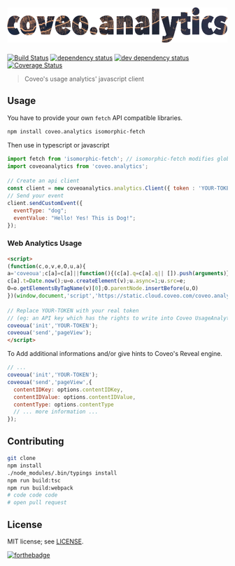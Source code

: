 # ![coveo.analytics](header.png)

[![Build Status](https://travis-ci.org/coveo/coveo.analytics.js.svg?branch=master)](https://travis-ci.org/coveo/coveo.analytics.js)
[![dependency status](https://david-dm.org/coveo/coveo.analytics.js.svg)](https://david-dm.org/coveo/coveo.analytics.js)
[![dev dependency status](https://david-dm.org/coveo/coveo.analytics.js/dev-status.svg)](https://david-dm.org/coveo/coveo.analytics.js#info=devDependencies)
[![Coverage Status](https://coveralls.io/repos/github/coveo/coveo.analytics.js/badge.svg?branch=master)](https://coveralls.io/github/coveo/coveo.analytics.js?branch=master)

> Coveo's usage analytics' javascript client

## Usage

You have to provide your own `fetch` API compatible libraries.

```bash
npm install coveo.analytics isomorphic-fetch
```

Then use in typescript or javascript

```js
import fetch from 'isomorphic-fetch'; // isomorphic-fetch modifies global environment
import coveoanalytics from 'coveo.analytics';

// Create an api client
const client = new coveoanalytics.analytics.Client({ token : 'YOUR-TOKEN'})
// Send your event
client.sendCustomEvent({
  eventType: "dog";
  eventValue: "Hello! Yes! This is Dog!";
});
```

### Web Analytics Usage

```html
<script>
(function(c,o,v,e,O,u,a){
a='coveoua';c[a]=c[a]||function(){(c[a].q=c[a].q|| []).push(arguments)};
c[a].t=Date.now();u=o.createElement(v);u.async=1;u.src=e;
O=o.getElementsByTagName(v)[0];O.parentNode.insertBefore(u,O)
})(window,document,'script','https://static.cloud.coveo.com/coveo.analytics.js/coveoua.js')

// Replace YOUR-TOKEN with your real token
// (eg: an API key which has the rights to write into Coveo UsageAnalytics)
coveoua('init','YOUR-TOKEN');
coveoua('send','pageView');
</script>
```

To Add additional informations and/or give hints to Coveo's Reveal engine.

```js
// ...
coveoua('init','YOUR-TOKEN');
coveoua('send','pageView',{
  contentIDKey: options.contentIDKey,
  contentIDValue: options.contentIDValue,
  contentType: options.contentType
  // ... more information ...
});
```

## Contributing

```bash
git clone
npm install
./node_modules/.bin/typings install
npm run build:tsc
npm run build:webpack
# code code code
# open pull request
```

## License

MIT license; see [LICENSE](./LICENSE).

[![forthebadge](http://forthebadge.com/images/badges/built-with-love.svg)](http://forthebadge.com)
